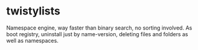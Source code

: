 twistylists
===========

Namespace engine, way faster than binary search, no sorting involved. As boot registry, uninstall just by name-version, deleting files and folders as well as namespaces.